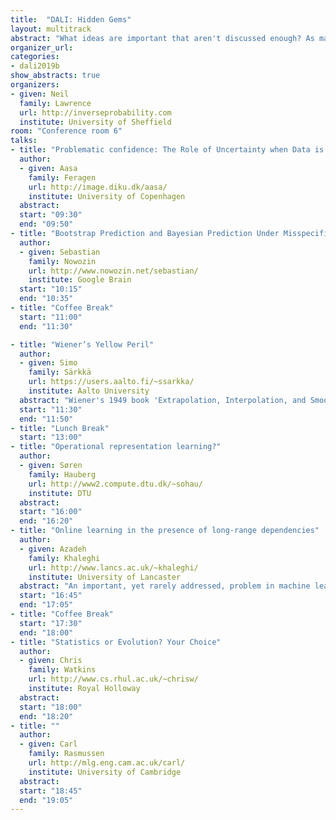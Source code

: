 ```yaml
---
title:  "DALI: Hidden Gems"
layout: multitrack
abstract: "What ideas are important that aren't discussed enough? As machine learning has become more successful, more researchers are looking at the questions that drive the field. But are there issues that we are missing? Ideas that are not getting the attention they deserve? In this workshop each presenter will give a 20 minute overview of an idea that they believe is not getting enough attention in the wider community. Each presentation will be 20 minutes long and will be followed by long discussion of the idea and where it might be deployed."
organizer_url:
categories:
- dali2019b
show_abstracts: true
organizers:
- given: Neil 
  family: Lawrence
  url: http://inverseprobability.com
  institute: University of Sheffield
room: "Conference room 6"
talks:
- title: "Problematic confidence: The Role of Uncertainty when Data is Estimated from Data"
  author:
  - given: Aasa
    family: Feragen
    url: http://image.diku.dk/aasa/
    institute: University of Copenhagen
  abstract: 
  start: "09:30"
  end: "09:50"
- title: "Bootstrap Prediction and Bayesian Prediction Under Misspecified Models"
  author:
  - given: Sebastian
    family: Nowozin
    url: http://www.nowozin.net/sebastian/
    institute: Google Brain
  start: "10:15"
  end: "10:35"
- title: "Coffee Break"
  start: "11:00"
  end: "11:30"

- title: "Wiener’s Yellow Peril"
  author:
  - given: Simo
    family: Särkkä
    url: https://users.aalto.fi/~ssarkka/
    institute: Aalto University
  abstract: "Wiener's 1949 book 'Extrapolation, Interpolation, and Smoothing of Stationary Time Series' is sometimes called Yellow Peril. More precisely, the nickname was given to the original classified report from 1942. The book/report presents methods for making predictions based on noisy observations of a random function and the random function is modeled as a Gaussian process. This methodology is basically the same as what nowadays is called Gaussian process regression - or Kalman smoothing in the temporal case. A causal version of the predictor is called the Wiener filter and it is a precursor of Kalman filtering. A lot of theory for Wiener filtering and smoothing is available in terms of Wiener's generalized harmonic analysis. It would be beneficial to revisit the theory for analyzing theoretical properties of Gaussian process regression methods and related kernel methods." 
  start: "11:30"
  end: "11:50"
- title: "Lunch Break"
  start: "13:00"
- title: "Operational representation learning?"
  author:
  - given: Søren
    family: Hauberg
    url: http://www2.compute.dtu.dk/~sohau/
    institute: DTU
  abstract: 
  start: "16:00"
  end: "16:20"
- title: "Online learning in the presence of long-range dependencies"
  author:
  - given: Azadeh
    family: Khaleghi
    url: http://www.lancs.ac.uk/~khaleghi/
    institute: University of Lancaster
  abstract: "An important, yet rarely addressed, problem in machine learning is to deal with long-range dependencies that naturally exist in most real-world datasets.  This is a particularly challenging task in online learning where a sampling policy may affect the distribution of observations. I will demonstrate this challenge in the context of a multi-armed restless bandit problem where the pay-offs are stationary $\\phi$-mixing."
  start: "16:45"
  end: "17:05"
- title: "Coffee Break"
  start: "17:30"
  end: "18:00"
- title: "Statistics or Evolution? Your Choice"
  author:
  - given: Chris
    family: Watkins
    url: http://www.cs.rhul.ac.uk/~chrisw/
    institute: Royal Holloway
  abstract:
  start: "18:00"
  end: "18:20" 
- title: ""  
  author:
  - given: Carl
    family: Rasmussen
    url: http://mlg.eng.cam.ac.uk/carl/
    institute: University of Cambridge
  abstract:
  start: "18:45"
  end: "19:05"
---
```

